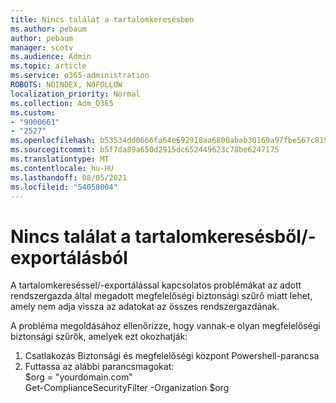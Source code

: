 ```yaml
---
title: Nincs találat a tartalomkeresésben
ms.author: pebaum
author: pebaum
manager: scotv
ms.audience: Admin
ms.topic: article
ms.service: o365-administration
ROBOTS: NOINDEX, NOFOLLOW
localization_priority: Normal
ms.collection: Adm_O365
ms.custom:
- "9000661"
- "2527"
ms.openlocfilehash: b53534dd0666fa64e692910aa6800abab30169a97fbe567c815ce6b948381a63
ms.sourcegitcommit: b5f7da89a650d2915dc652449623c78be6247175
ms.translationtype: MT
ms.contentlocale: hu-HU
ms.lasthandoff: 08/05/2021
ms.locfileid: "54058004"
---
```

# <a name="no-results-from-content-searchexports"></a>Nincs találat a tartalomkeresésből/-exportálásból

A tartalomkereséssel/-exportálással kapcsolatos problémákat az adott rendszergazda által megadott megfelelőségi biztonsági szűrő miatt lehet, amely nem adja vissza az adatokat az összes rendszergazdának.

A probléma megoldásához ellenőrizze, hogy vannak-e olyan megfelelőségi biztonsági szűrők, amelyek ezt okozhatják:
1. Csatlakozás Biztonsági és megfelelőségi központ Powershell-parancsa
2. Futtassa az alábbi parancsmagokat:
<br>$org = "yourdomain.com"
<br>Get-ComplianceSecurityFilter -Organization $org